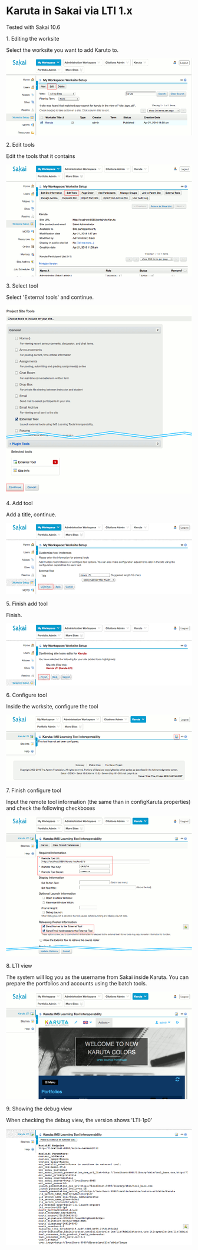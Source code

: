 Karuta in Sakai via LTI 1.x
=

Tested with Sakai 10.6

1\. Editing the worksite

Select the worksite you want to add Karuto to.

![Edit worksite](./lti_screenshot/01-edit_worksite_b.png)

2\. Edit tools

Edit the tools that it contains

![Edit tools](./lti_screenshot/02-edit_tools_b.png)

3\. Select tool

Select 'External tools' and continue.

![Select tool](./lti_screenshot/03-select_tool_b.png)

4\. Add tool

Add a title, continue.

![Add tool](./lti_screenshot/04-add_tool_b.png)

5\. Finish add tool

Finish.

![Finish add tool](./lti_screenshot/05-finish_add_tool_c.png)

6\. Configure tool

Inside the worksite, configure the tool

![Configure tool](./lti_screenshot/06-configure_tool_b.png)

7\. Finish configure tool

Input the remote tool information (the same than in configKaruta.properties) and check the following checkboxes

![Finish configure tool](./lti_screenshot/07-finish_configure_tool_b.png)

8\. LTI view

The system will log you as the username from Sakai inside Karuta. You can prepare the portfolios and accounts using the batch tools.

![LTI view](./lti_screenshot/08-lti_view_b.png)

9\. Showing the debug view

When checking the debug view, the version shows 'LTI-1p0' 

![Debug](./lti_screenshot/09-debug_c.png)

